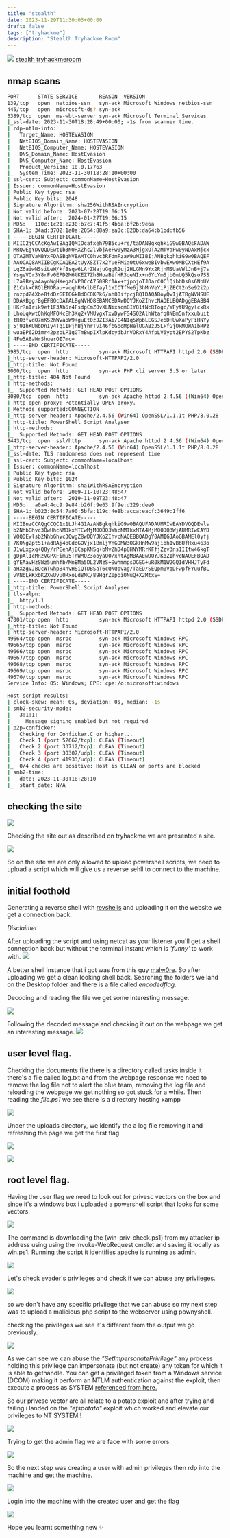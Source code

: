 ```yaml
---
title: "stealth"
date: 2023-11-29T11:30:03+00:00
draft: false
tags: ["tryhackme"]
description: "Stealth Tryhackme Room"
---
```


![](https://i.imgur.com/gd7lkVU.png)
[stealth tryhackmeroom](https://tryhackme.com/room/stealth)

## nmap scans

```bash
PORT      STATE SERVICE       REASON  VERSION
139/tcp   open  netbios-ssn   syn-ack Microsoft Windows netbios-ssn
445/tcp   open  microsoft-ds? syn-ack
3389/tcp  open  ms-wbt-server syn-ack Microsoft Terminal Services
|_ssl-date: 2023-11-30T18:28:49+00:00; -1s from scanner time.
| rdp-ntlm-info: 
|   Target_Name: HOSTEVASION
|   NetBIOS_Domain_Name: HOSTEVASION
|   NetBIOS_Computer_Name: HOSTEVASION
|   DNS_Domain_Name: HostEvasion
|   DNS_Computer_Name: HostEvasion
|   Product_Version: 10.0.17763
|_  System_Time: 2023-11-30T18:28:10+00:00
| ssl-cert: Subject: commonName=HostEvasion
| Issuer: commonName=HostEvasion
| Public Key type: rsa
| Public Key bits: 2048
| Signature Algorithm: sha256WithRSAEncryption
| Not valid before: 2023-07-28T19:06:15
| Not valid after:  2024-01-27T19:06:15
| MD5:   110c:1c21:e230:b7c7:41f5:4b6a:bf2b:9e6a
| SHA-1: 34ad:3702:1a0a:2054:88a9:ea0c:820b:da64:b1bd:fb56
| -----BEGIN CERTIFICATE-----
| MIIC2jCCAcKgAwIBAgIQMIOcafxeh79B5cu+rs/taDANBgkqhkiG9w0BAQsFADAW
| MRQwEgYDVQQDEwtIb3N0RXZhc2lvbjAeFw0yMzA3MjgxOTA2MTVaFw0yNDAxMjcx
| OTA2MTVaMBYxFDASBgNVBAMTC0hvc3RFdmFzaW9uMIIBIjANBgkqhkiG9w0BAQEF
| AAOCAQ8AMIIBCgKCAQEA2tUyXSZT7x2YueFMia0tU6xweBIvbwEXw0MBCXtHEf9A
| LqZ6aiwNSsiLeW/kfBsqw6LArZNajuGggR2uj2HLGMn9Yx2RjnMSUaVWlJnB+j7s
| YsgeVOr3Y8rFv0EPD2M6tKEZ7Zh8HoaBifHR3qeNIx+n6YcYmSjb0mUQ5kQso7SS
| L7a9Beya4aynWgHXegaCVP0CcA750BRf1Ax+tjpojoTJOarC0C1QibbDs0s6NbUY
| Z1CakxCRQlENDRau+vqqhRMxlbEfayl1YICTfMe6j3hMnVeYiPjZECt2nSe92i2p
| rnzpdZ4Xbe8tdDzGETQGkBdOCOKPk6/nh80ifpcjBQIDAQABoyQwIjATBgNVHSUE
| DDAKBggrBgEFBQcDATALBgNVHQ8EBAMCBDAwDQYJKoZIhvcNAQELBQADggEBABB4
| HKrRnIrik9ef1F3Ah6r4FsdpCmZ0vXLNixsqm8IY81fNcRTogc/WFytU9gylcxRk
| LhoUqXwtQhKqMFOKcEh3Kq2+VMUvgxTxvDywFS4S02AlhWtafq8NBm5nfxxubuit
| tRO3fvdQ7mKS2hWvapW9+guEt0zJZI3Ai/C4NIq5WpbLEGSJe6DHUwXaPyFiHNYy
| 5j91hKUWbDnIy4TqiIPjhBjYhrTvi46fbGbqMpHelUGABzJ5LFfGjORMOWA1bRPz
| wuaEP62Dimr42pzbLPIgGTmBwpIXlpKdcydbJnVORxY4AfpLV6ypt2EPYS2TpKbz
| 4Fw5A8aWrShuerOI7mc=
|_-----END CERTIFICATE-----
5985/tcp  open  http          syn-ack Microsoft HTTPAPI httpd 2.0 (SSDP/UPnP)
|_http-server-header: Microsoft-HTTPAPI/2.0
|_http-title: Not Found
8000/tcp  open  http          syn-ack PHP cli server 5.5 or later
|_http-title: 404 Not Found
| http-methods: 
|_  Supported Methods: GET HEAD POST OPTIONS
8080/tcp  open  http          syn-ack Apache httpd 2.4.56 ((Win64) OpenSSL/1.1.1t PHP/8.0.28)
| http-open-proxy: Potentially OPEN proxy.
|_Methods supported:CONNECTION
|_http-server-header: Apache/2.4.56 (Win64) OpenSSL/1.1.1t PHP/8.0.28
|_http-title: PowerShell Script Analyser
| http-methods: 
|_  Supported Methods: GET HEAD POST OPTIONS
8443/tcp  open  ssl/http      syn-ack Apache httpd 2.4.56 ((Win64) OpenSSL/1.1.1t PHP/8.0.28)
|_http-server-header: Apache/2.4.56 (Win64) OpenSSL/1.1.1t PHP/8.0.28
|_ssl-date: TLS randomness does not represent time
| ssl-cert: Subject: commonName=localhost
| Issuer: commonName=localhost
| Public Key type: rsa
| Public Key bits: 1024
| Signature Algorithm: sha1WithRSAEncryption
| Not valid before: 2009-11-10T23:48:47
| Not valid after:  2019-11-08T23:48:47
| MD5:   a0a4:4cc9:9e84:b26f:9e63:9f9e:d229:dee0
| SHA-1: b023:8c54:7a90:5bfa:119c:4e8b:acca:eacf:3649:1ff6
| -----BEGIN CERTIFICATE-----
| MIIBnzCCAQgCCQC1x1LJh4G1AzANBgkqhkiG9w0BAQUFADAUMRIwEAYDVQQDEwls
| b2NhbGhvc3QwHhcNMDkxMTEwMjM0ODQ3WhcNMTkxMTA4MjM0ODQ3WjAUMRIwEAYD
| VQQDEwlsb2NhbGhvc3QwgZ8wDQYJKoZIhvcNAQEBBQADgY0AMIGJAoGBAMEl0yfj
| 7K0Ng2pt51+adRAj4pCdoGOVjx1BmljVnGOMW3OGkHnMw9ajibh1vB6UfHxu463o
| J1wLxgxq+Q8y/rPEehAjBCspKNSq+bMvZhD4p8HNYMRrKFfjZzv3ns1IItw46kgT
| gDpAl1cMRzVGPXFimu5TnWMOZ3ooyaQ0/xntAgMBAAEwDQYJKoZIhvcNAQEFBQAD
| gYEAavHzSWz5umhfb/MnBMa5DL2VNzS+9whmmpsDGEG+uR0kM1W2GQIdVHHJTyFd
| aHXzgVJBQcWTwhp84nvHSiQTDBSaT6cQNQpvag/TaED/SEQpm0VqDFwpfFYuufBL
| vVNbLkKxbK2XwUvu0RxoLdBMC/89HqrZ0ppiONuQ+X2MtxE=
|_-----END CERTIFICATE-----
|_http-title: PowerShell Script Analyser
| tls-alpn: 
|_  http/1.1
| http-methods: 
|_  Supported Methods: GET HEAD POST OPTIONS
47001/tcp open  http          syn-ack Microsoft HTTPAPI httpd 2.0 (SSDP/UPnP)
|_http-title: Not Found
|_http-server-header: Microsoft-HTTPAPI/2.0
49664/tcp open  msrpc         syn-ack Microsoft Windows RPC
49665/tcp open  msrpc         syn-ack Microsoft Windows RPC
49666/tcp open  msrpc         syn-ack Microsoft Windows RPC
49667/tcp open  msrpc         syn-ack Microsoft Windows RPC
49668/tcp open  msrpc         syn-ack Microsoft Windows RPC
49669/tcp open  msrpc         syn-ack Microsoft Windows RPC
49670/tcp open  msrpc         syn-ack Microsoft Windows RPC
Service Info: OS: Windows; CPE: cpe:/o:microsoft:windows

Host script results:
|_clock-skew: mean: 0s, deviation: 0s, median: -1s
| smb2-security-mode: 
|   3:1:1: 
|_    Message signing enabled but not required
| p2p-conficker: 
|   Checking for Conficker.C or higher...
|   Check 1 (port 52662/tcp): CLEAN (Timeout)
|   Check 2 (port 33712/tcp): CLEAN (Timeout)
|   Check 3 (port 30307/udp): CLEAN (Timeout)
|   Check 4 (port 41933/udp): CLEAN (Timeout)
|_  0/4 checks are positive: Host is CLEAN or ports are blocked
| smb2-time: 
|   date: 2023-11-30T18:28:10
|_  start_date: N/A


```
## checking the site

![](https://i.imgur.com/uV5DpSl.png)

Checking the site out as described on tryhackme we are presented a site.

![](https://i.imgur.com/JWMZg47.png)

So on the site we are only allowed to upload powershell scripts, we need to upload a script which will give us a reverse sehll to connect to the machine.

## initial foothold
Generating a reverse shell with [revshells](http://revshells.com) and uploading it on the website we get a connection back. 

*Disclaimer*

After uploading the script and using netcat as your listener you'll get a shell connection back but without the terminal instant which is *'funny'* to work with. 
![](https://i.imgur.com/FQKIuhp.png)


A better shell instance that i got was from this guy [malw0re](https://github.com/malw0re/scriptures-). So after uploading we get a clean looking shell back. Searching the folders we land on the Desktop folder and there is a file called *encodedflag*.

Decoding and reading the file we get some interesting message.

![](https://i.imgur.com/kNofE1s.png)

Following the decoded message and checking it out on the webpage we get an interesting message.
![](https://i.imgur.com/JqHJOnC.png)

## user level flag.

Checking the documents file there is a directory called tasks inside it there's a file called log.txt and from the webpage response we need to remove the log file not to alert the blue team, removing the log file and reloading the webpage we get nothing so got stuck for a while.
Then reading the *file.ps1* we see there is a directory hosting xampp

![](https://i.imgur.com/ZaomI08.png)

Under the uploads directory, we identify the a log file removing it and refreshing the page we get the first flag.

![](https://i.imgur.com/6C9PKha.png)

![](https://i.imgur.com/o4vn183.png)

## root level flag.

Having the user flag we need to look out for privesc vectors on the box and since it's a windows box i uploaded a powershell script that looks for some vectors.

![](https://i.imgur.com/q5dzts3.png)

The command is downloading the (win-priv-check.ps1) from my attacker ip address using using the Invoke-WebRequest cmdlet and saving it locally as win.ps1. Running the script it identifies apache is running as admin.

![](https://i.imgur.com/OifDB01.png)

Let's check evader's privileges and check if we can abuse any privileges.

![](https://i.imgur.com/a72wbxc.png)

so we don't have any specific privilege that we can abuse so my next step was to upload a malicious php script to the webserver using pownyshell.

checking the privileges we see it's different from the output we go previously.

![](https://i.imgur.com/A9Yszsw.png)

As we can see we can abuse the *"SetImpersonatePrivilege"* any process holding this privilege can impersonate (but not create) any token for which it is able to gethandle. You can get a privileged token from a Windows service (DCOM) making it perform an NTLM authentication against the exploit, then execute a process as SYSTEM [referenced from here.](https://book.hacktricks.xyz/windows-hardening/windows-local-privilege-escalation/privilege-escalation-abusing-tokens)

So our privesc vector are all relate to a potato exploit and after trying and failing i landed on the *"efspotato"* exploit which worked and elevate our privileges to NT SYSTEM!!

![](https://i.imgur.com/F5WGaj8.png)

Trying to get the admin flag we are face with some errors.

![](https://i.imgur.com/wDnF2Xy.png)

So the next step was creating a user with admin privileges then rdp into the machine and get the machine.

![](https://i.imgur.com/U29uu8P.png)

Login into the machine with the created user and get the flag

![](https://i.imgur.com/jlALEK2.png)

Hope you learnt something new ✨